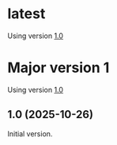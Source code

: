# latest
Using version [1.0](#10-2025-10-26)

# Major version 1
Using version [1.0](#10-2025-10-26)

## 1.0 (2025-10-26)
Initial version.
